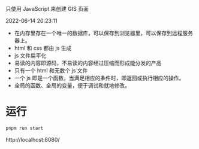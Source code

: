 只使用 JavaScript 来创建 GIS 页面

2022-06-14 20:23:11

- 在内存里存在一个唯一的数据库，可以保存到浏览器里，可以保存到远程服务器上。
- html 和 css 都由 js 生成
- js 文件扁平化
- 易读的内容即源码，不易读的内容经过压缩而形成能分发的产品
- 只有一个 html 和无数个 js 文件
- 一个 js 即是一个函数，当满足相应的条件时，即返回或执行相应的操作。
- 全局的函数、全局的变量，便于调试和就地修改。

# 运行

```sh
pnpm run start
```

http://localhost:8080/
